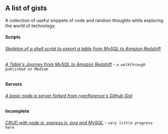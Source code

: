 ## A list of gists
A collection of useful snippets of code and random thoughts while exploring the world of technology.

#### Scripts

###### [Skeleton of a shell script to export a table from MySQL to Amazon Redshift](https://gist.github.com/kovid-rathee/54243b1705a77a7aadba7c1760f306c2)

###### [A Table's Journey from MySQL to Amazon Redshift](https://medium.com/@KovidRathee/a-tables-journey-from-mysql-to-amazon-redshift-via-s3-2ad01808c6f7#.ffd18l8oc) - `a walkthrough published on Medium`

#### Servers

###### [A basic node.js server forked from ryanflorence's Github Gist](https://gist.github.com/kovid-rathee/bdd493b3d44c8913129014a803768ca4)

#### Incomplete

###### [CRUD with node.js, express.js, pug and MySQL](https://gist.github.com/kovid-rathee/9f488457396bf92eae46de0a2c538480) - `very little progress here`
